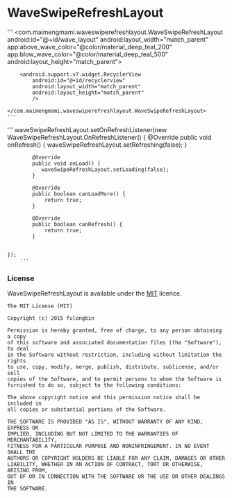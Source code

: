 # WaveSwipeRefreshLayout

'''
	<com.maimengmami.waveswiperefreshlayout.WaveSwipeRefreshLayout
        android:id="@+id/wave_layout"
        android:layout_width="match_parent"
        app:above_wave_color="@color/material_deep_teal_200"
        app:blow_wave_color="@color/material_deep_teal_500"
        android:layout_height="match_parent">

        <android.support.v7.widget.RecyclerView
            android:id="@+id/recyclerview"
            android:layout_width="match_parent"
            android:layout_height="match_parent"
            />

    </com.maimengmami.waveswiperefreshlayout.WaveSwipeRefreshLayout>
    '''


'''
waveSwipeRefreshLayout.setOnRefreshListener(new WaveSwipeRefreshLayout.OnRefreshListener() {
            @Override
            public void onRefresh() {
                waveSwipeRefreshLayout.setRefreshing(false);
            }

            @Override
            public void onLoad() {
               waveSwipeRefreshLayout.setLoading(false);
            }

            @Override
            public boolean canLoadMore() {
                return true;
            }

            @Override
            public boolean canRefresh() {
                return true;
            }


    });
        '''


### License

WaveSwipeRefreshLayout is available under the [MIT](http://opensource.org/licenses/MIT) licence.

```
The MIT License (MIT)

Copyright (c) 2015 fulongbin

Permission is hereby granted, free of charge, to any person obtaining a copy
of this software and associated documentation files (the "Software"), to deal
in the Software without restriction, including without limitation the rights
to use, copy, modify, merge, publish, distribute, sublicense, and/or sell
copies of the Software, and to permit persons to whom the Software is
furnished to do so, subject to the following conditions:

The above copyright notice and this permission notice shall be included in
all copies or substantial portions of the Software.

THE SOFTWARE IS PROVIDED "AS IS", WITHOUT WARRANTY OF ANY KIND, EXPRESS OR
IMPLIED, INCLUDING BUT NOT LIMITED TO THE WARRANTIES OF MERCHANTABILITY,
FITNESS FOR A PARTICULAR PURPOSE AND NONINFRINGEMENT. IN NO EVENT SHALL THE
AUTHORS OR COPYRIGHT HOLDERS BE LIABLE FOR ANY CLAIM, DAMAGES OR OTHER
LIABILITY, WHETHER IN AN ACTION OF CONTRACT, TORT OR OTHERWISE, ARISING FROM,
OUT OF OR IN CONNECTION WITH THE SOFTWARE OR THE USE OR OTHER DEALINGS IN
THE SOFTWARE.
```